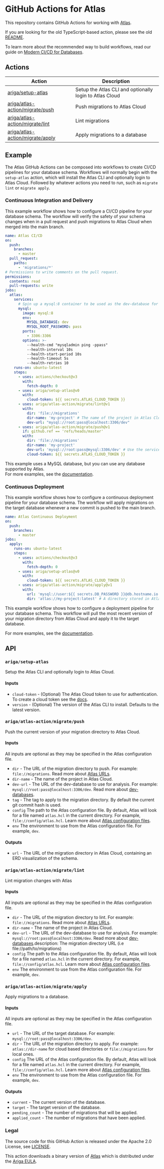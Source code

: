 # GitHub Actions for Atlas

This repository contains GitHub Actions for working with [Atlas](https://atlasgo.io).

If you are looking for the old TypeScript-based action, please see the old [README](doc/typescript-action.md). 

To learn more about the recommended way to build workflows, read our guide on 
[Modern CI/CD for Databases](https://atlasgo.io/guides/modern-database-ci-cd).

## Actions

| Action                                             | Description                                             |
|----------------------------------------------------|---------------------------------------------------------|
| [ariga/setup-atlas](#setup-atlas)                  | Setup the Atlas CLI and optionally login to Atlas Cloud |
| [ariga/atlas-action/migrate/push](#migrate-push)   | Push migrations to Atlas Cloud                          |
| [ariga/atlas-action/migrate/lint](#migrate-lint)   | Lint migrations                                         |
| [ariga/atlas-action/migrate/apply](#migrate-apply) | Apply migrations to a database                          |

## Example

The Atlas GitHub Actions can be composed into workflows to create CI/CD pipelines for your database schema.
Workflows will normally begin with the `setup-atlas` action, which will install the Atlas CLI and optionally
login to Atlas Cloud. Followed by whatever actions you need to run, such as `migrate lint` or `migrate apply`.

### Continuous Integration and Delivery

This example workflow shows how to configure a CI/CD pipeline for your database schema. The workflow will
verify the safety of your schema changes when in a pull request and push migrations to Atlas Cloud when
merged into the main branch.

```yaml
name: Atlas CI/CD
on:
  push:
    branches:
      - master
  pull_request:
    paths:
      - 'migrations/*'
# Permissions to write comments on the pull request.
permissions:
  contents: read
  pull-requests: write
jobs:
  atlas:
    services:
      # Spin up a mysql:8 container to be used as the dev-database for analysis.
      mysql:
        image: mysql:8
        env:
          MYSQL_DATABASE: dev
          MYSQL_ROOT_PASSWORD: pass
        ports:
          - 3306:3306
        options: >-
          --health-cmd "mysqladmin ping -ppass"
          --health-interval 10s
          --health-start-period 10s
          --health-timeout 5s
          --health-retries 10
    runs-on: ubuntu-latest
    steps:
      - uses: actions/checkout@v3
        with:
          fetch-depth: 0
      - uses: ariga/setup-atlas@v0
        with:
          cloud-token: ${{ secrets.ATLAS_CLOUD_TOKEN }}
      - uses: ariga/atlas-action/migrate/lint@v1
        with:
          dir: 'file://migrations'
          dir-name: 'my-project' # The name of the project in Atlas Cloud
          dev-url: "mysql://root:pass@localhost:3306/dev"
      - uses: ariga/atlas-action/migrate/push@v1
        if: github.ref == 'refs/heads/master'
        with:
          dir: 'file://migrations'
          dir-name: 'my-project' 
          dev-url: 'mysql://root:pass@mysql:3306/dev' # Use the service name "mysql" as the hostname
          cloud-token: ${{ secrets.ATLAS_CLOUD_TOKEN }}
```

This example uses a MySQL database, but you can use any database supported by Atlas.  
For more examples, see the [documentation](https://atlasgo.io/integrations/github-actions).

### Continuous Deployment

This example workflow shows how to configure a continuous deployment pipeline for your database schema. The workflow will
apply migrations on the target database whenever a new commit is pushed to the main branch.

```yaml
name: Atlas Continuous Deployment
on:
  push:
    branches:
      - master
jobs:
  apply:
    runs-on: ubuntu-latest
    steps:
      - uses: actions/checkout@v3
        with:
          fetch-depth: 0
      - uses: ariga/setup-atlas@v0
        with:
          cloud-token: ${{ secrets.ATLAS_CLOUD_TOKEN }}
      - uses: ariga/atlas-action/migrate/apply@v1
        with:
          url: 'mysql://user:${{ secrets.DB_PASSWORD }}@db.hostname.io:3306/db'
          dir: 'atlas://my-project:latest' # A directory stored in Atlas Cloud
```

This example workflow shows how to configure a deployment pipeline for your database schema. 
This workflow will pull the most recent version of your migration directory from Atlas Cloud
and apply it to the target database.

For more examples, see the [documentation](https://atlasgo.io/integrations/github-actions).

## API 

### `ariga/setup-atlas`

Setup the Atlas CLI and optionally login to Atlas Cloud.

#### Inputs
* `cloud-token` - (Optional) The Atlas Cloud token to use for authentication.  To create
   a cloud token see the [docs](https://atlasgo.io/cloud/bots).
* `version` - (Optional) The version of the Atlas CLI to install.  Defaults to the latest
   version.

### `ariga/atlas-action/migrate/push` 

Push the current version of your migration directory to Atlas Cloud.

#### Inputs

All inputs are optional as they may be specified in the Atlas configuration file.

* `dir` - The URL of the migration directory to push.  For example: `file://migrations`.
   Read more about [Atlas URLs](https://atlasgo.io/concepts/url).
* `dir-name` - The name of the project in Atlas Cloud.  
* `dev-url` - The URL of the dev-database to use for analysis.  For example: `mysql://root:pass@localhost:3306/dev`.
   Read more about [dev-databases](https://atlasgo.io/concepts/dev-database).
* `tag` - The tag to apply to the migration directory.  By default the current git commit hash is used.
* `config` The path to the Atlas configuration file.  By default, Atlas will look for a file
  named `atlas.hcl` in the current directory. For example, `file://config/atlas.hcl`.
  Learn more about [Atlas configuration files](https://atlasgo.io/atlas-schema/projects).
* `env` The environment to use from the Atlas configuration file.  For example, `dev`.

#### Outputs

* `url` - The URL of the migration directory in Atlas Cloud, containing an ERD visualization of the schema.

### `ariga/atlas-action/migrate/lint`

Lint migration changes with Atlas

#### Inputs

All inputs are optional as they may be specified in the Atlas configuration file.

* `dir` - The URL of the migration directory to lint.  For example: `file://migrations`.
  Read more about [Atlas URLs](https://atlasgo.io/concepts/url).
* `dir-name` - The name of the project in Atlas Cloud.
* `dev-url` - The URL of the dev-database to use for analysis.  For example: `mysql://root:pass@localhost:3306/dev`.
  Read more about [dev-databases](https://atlasgo.io/concepts/dev-database).description: The migration directory URL (i.e file://path/to/migrations)
* `config` The path to the Atlas configuration file.  By default, Atlas will look for a file
  named `atlas.hcl` in the current directory. For example, `file://config/atlas.hcl`.
  Learn more about [Atlas configuration files](https://atlasgo.io/atlas-schema/projects).
* `env` The environment to use from the Atlas configuration file.  For example, `dev`.

### `ariga/atlas-action/migrate/apply`

Apply migrations to a database.

#### Inputs

All inputs are optional as they may be specified in the Atlas configuration file.

* `url` - The URL of the target database.  For example: `mysql://root:pass@localhost:3306/dev`.
* `dir` - The URL of the migration directory to apply.  For example: `atlas://dir-name` for cloud
   based directories or `file://migrations` for local ones.
* `config` The URL of the Atlas configuration file.  By default, Atlas will look for a file
  named `atlas.hcl` in the current directory. For example, `file://config/atlas.hcl`.
  Learn more about [Atlas configuration files](https://atlasgo.io/atlas-schema/projects). 
* `env` The environment to use from the Atlas configuration file.  For example, `dev`.

#### Outputs

* `current` - The current version of the database.
* `target` - The target version of the database.
* `pending_count` - The number of migrations that will be applied.
* `applied_count` - The number of migrations that have been applied.

### Legal 

The source code for this GitHub Action is released under the Apache 2.0
License, see [LICENSE](LICENSE).

This action downloads a binary version of [Atlas](https://atlasgo.io) which
is distributed under the [Ariga EULA](https://ariga.io/legal/atlas/eula).